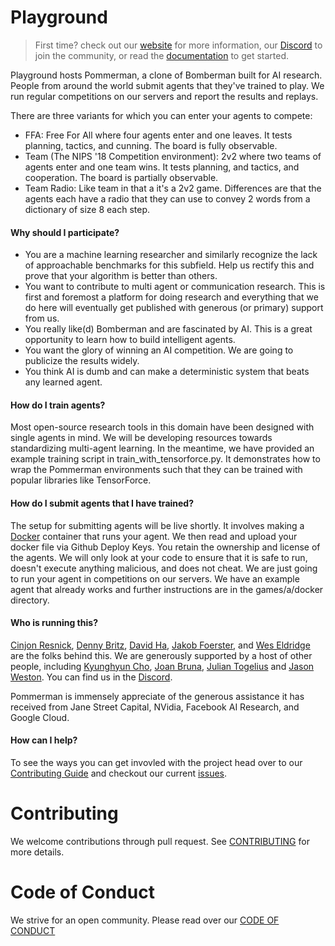 # Playground

> First time? check out our [website](https://www.pommerman.com) for more information,
> our [Discord](https://discordapp.com/invite/wjVJEDc) to join the community,
> or read the [documentation](./docs) to get started.

Playground hosts Pommerman, a clone of Bomberman built for AI research. People from around the world submit agents that they've trained to play. We run regular competitions on our servers and report the results and replays.

There are three variants for which you can enter your agents to compete:

* FFA: Free For All where four agents enter and one leaves. It tests planning, tactics, and cunning. The board is fully observable.
* Team (The NIPS '18 Competition environment): 2v2 where two teams of agents enter and one team wins. It tests planning, and tactics, and cooperation. The board is partially observable.
* Team Radio: Like team in that a it's a 2v2 game. Differences are that the agents each have a radio that they can use to convey 2 words from a dictionary of size 8 each step.

#### Why should I participate?

* You are a machine learning researcher and similarly recognize the lack of approachable benchmarks for this subfield. Help us rectify this and prove that your algorithm is better than others.
* You want to contribute to multi agent or communication research. This is first and foremost a platform for doing research and everything that we do here will eventually get published with generous (or primary) support from us.
* You really like(d) Bomberman and are fascinated by AI. This is a great opportunity to learn how to build intelligent agents.
* You want the glory of winning an AI competition. We are going to publicize the results widely.
* You think AI is dumb and can make a deterministic system that beats any learned agent.

#### How do I train agents?

Most open-source research tools in this domain have been designed with single agents in mind. We will be developing resources towards standardizing multi-agent learning. In the meantime, we have provided an example training script in train_with_tensorforce.py. It demonstrates how to wrap the Pommerman environments such that they can be trained with popular libraries like TensorForce.

#### How do I submit agents that I have trained?

The setup for submitting agents will be live shortly. It involves making a [Docker](https://docs.docker.com/get-started/) container that runs your agent. We then read and upload your docker file via Github Deploy Keys. You retain the ownership and license of the agents. We will only look at your code to ensure that it is safe to run, doesn't execute anything malicious, and does not cheat. We are just going to run your agent in competitions on our servers. We have an example agent that already works and further instructions are in the games/a/docker directory.

#### Who is running this?

[Cinjon Resnick](http://twitter.com/cinjoncin), [Denny Britz](https://twitter.com/dennybritz), [David Ha](https://twitter.com/hardmaru), [Jakob Foerster](https://www.linkedin.com/in/jakobfoerster/), and [Wes Eldridge](https://twitter.com/weseldridge) are the folks behind this. We are generously supported by a host of other people, including [Kyunghyun Cho](https://twitter.com/kchonyc), [Joan Bruna](https://twitter.com/joanbruna), [Julian Togelius](http://julian.togelius.com/) and [Jason Weston](https://research.fb.com/people/weston-jason/). You can find us in the [Discord](https://discordapp.com/invite/wjVJEDc).

Pommerman is immensely appreciate of the generous assistance it has received from Jane Street Capital, NVidia, Facebook AI Research, and Google Cloud.

#### How can I help?

To see the ways you can get invovled with the project head over to our [Contributing Guide](https://github.com/MultiAgentLearning/playground/blob/master/CONTRIBUTING.md) and checkout our current [issues](https://github.com/MultiAgentLearning/playground/issues).

# Contributing

We welcome contributions through pull request. See [CONTRIBUTING](../master/CONTRIBUTING.md) for more details.

# Code of Conduct

We strive for an open community. Please read over our [CODE OF CONDUCT](../master/CODE_OF_CONDUCT.md)
